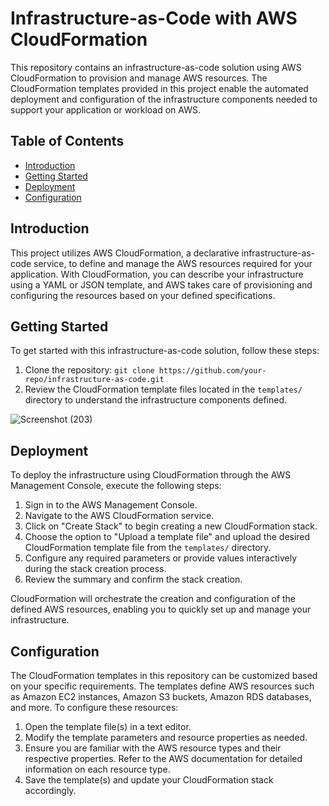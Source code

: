 # Infrastructure-as-Code with AWS CloudFormation

This repository contains an infrastructure-as-code solution using AWS CloudFormation to provision and manage AWS resources. The CloudFormation templates provided in this project enable the automated deployment and configuration of the infrastructure components needed to support your application or workload on AWS.

## Table of Contents
- [Introduction](#introduction)
- [Getting Started](#getting-started)
- [Deployment](#deployment)
- [Configuration](#configuration)

## Introduction

This project utilizes AWS CloudFormation, a declarative infrastructure-as-code service, to define and manage the AWS resources required for your application. With CloudFormation, you can describe your infrastructure using a YAML or JSON template, and AWS takes care of provisioning and configuring the resources based on your defined specifications.

## Getting Started

To get started with this infrastructure-as-code solution, follow these steps:

1. Clone the repository: `git clone https://github.com/your-repo/infrastructure-as-code.git`
2. Review the CloudFormation template files located in the `templates/` directory to understand the infrastructure components defined.

![Screenshot (203)](https://github.com/satyamws/AWS-Projects/assets/26667834/a7b342f8-1c5e-470f-8de3-0ce6110ea85c)

## Deployment

To deploy the infrastructure using CloudFormation through the AWS Management Console, execute the following steps:

1. Sign in to the AWS Management Console.
2. Navigate to the AWS CloudFormation service.
3. Click on "Create Stack" to begin creating a new CloudFormation stack.
4. Choose the option to "Upload a template file" and upload the desired CloudFormation template file from the `templates/` directory.
5. Configure any required parameters or provide values interactively during the stack creation process.
6. Review the summary and confirm the stack creation.

CloudFormation will orchestrate the creation and configuration of the defined AWS resources, enabling you to quickly set up and manage your infrastructure.

## Configuration

The CloudFormation templates in this repository can be customized based on your specific requirements. The templates define AWS resources such as Amazon EC2 instances, Amazon S3 buckets, Amazon RDS databases, and more. To configure these resources:

1. Open the template file(s) in a text editor.
2. Modify the template parameters and resource properties as needed.
3. Ensure you are familiar with the AWS resource types and their respective properties. Refer to the AWS documentation for detailed information on each resource type.
4. Save the template(s) and update your CloudFormation stack accordingly.
